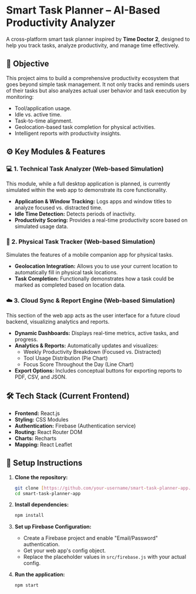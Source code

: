 # Smart Task Planner – AI-Based Productivity Analyzer

A cross-platform smart task planner inspired by **Time Doctor 2**, designed to help you track tasks, analyze productivity, and manage time effectively.

## 🎯 Objective

This project aims to build a comprehensive productivity ecosystem that goes beyond simple task management. It not only tracks and reminds users of their tasks but also analyzes actual user behavior and task execution by monitoring:
- Tool/application usage.
- Idle vs. active time.
- Task-to-time alignment.
- Geolocation-based task completion for physical activities.
- Intelligent reports with productivity insights.

## ⚙️ Key Modules & Features

### 💻 1. Technical Task Analyzer (Web-based Simulation)

This module, while a full desktop application is planned, is currently simulated within the web app to demonstrate its core functionality.
- **Application & Window Tracking:** Logs apps and window titles to analyze focused vs. distracted time.
- **Idle Time Detection:** Detects periods of inactivity.
- **Productivity Scoring:** Provides a real-time productivity score based on simulated usage data.

### 📱 2. Physical Task Tracker (Web-based Simulation)

Simulates the features of a mobile companion app for physical tasks.
- **Geolocation Integration:** Allows you to use your current location to automatically fill in physical task locations.
- **Task Completion:** Functionally demonstrates how a task could be marked as completed based on location data.

### ☁️ 3. Cloud Sync & Report Engine (Web-based Simulation)

This section of the web app acts as the user interface for a future cloud backend, visualizing analytics and reports.
- **Dynamic Dashboards:** Displays real-time metrics, active tasks, and progress.
- **Analytics & Reports:** Automatically updates and visualizes:
  - Weekly Productivity Breakdown (Focused vs. Distracted)
  - Tool Usage Distribution (Pie Chart)
  - Focus Score Throughout the Day (Line Chart)
- **Export Options:** Includes conceptual buttons for exporting reports to PDF, CSV, and JSON.

## 🛠️ Tech Stack (Current Frontend)

- **Frontend:** React.js
- **Styling:** CSS Modules
- **Authentication:** Firebase (Authentication service)
- **Routing:** React Router DOM
- **Charts:** Recharts
- **Mapping:** React Leaflet

## 🚀 Setup Instructions

1.  **Clone the repository:**
    ```bash
    git clone [https://github.com/your-username/smart-task-planner-app.git](https://github.com/your-username/smart-task-planner-app.git)
    cd smart-task-planner-app
    ```

2.  **Install dependencies:**
    ```bash
    npm install
    ```

3.  **Set up Firebase Configuration:**
    - Create a Firebase project and enable "Email/Password" authentication.
    - Get your web app's config object.
    - Replace the placeholder values in `src/firebase.js` with your actual config.

4.  **Run the application:**
    ```bash
    npm start
    ```

